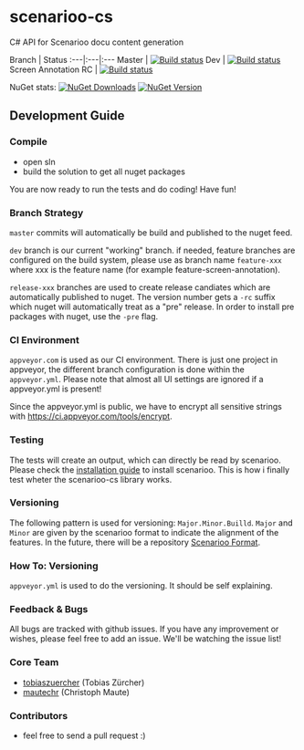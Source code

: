 scenarioo-cs
============

C# API for Scenarioo docu content generation

Branch | Status
:---|:---|:---
Master               | [![Build status](https://ci.appveyor.com/api/projects/status/wxm377bueg70428d?branch=release-screen-annotation&svg=true)](https://ci.appveyor.com/project/scenarioo-ci/scenarioo-cs)
Dev                  | [![Build status](https://ci.appveyor.com/api/projects/status/wxm377bueg70428d?branch=release-screen-annotation&svg=true)](https://ci.appveyor.com/project/scenarioo-ci/scenarioo-cs)
Screen Annotation RC | [![Build status](https://ci.appveyor.com/api/projects/status/wxm377bueg70428d?branch=release-screen-annotation&svg=true)](https://ci.appveyor.com/project/scenarioo-ci/scenarioo-cs)

NuGet stats: [![NuGet Downloads](http://img.shields.io/nuget/dt/scenarioo-cs.svg)](https://www.nuget.org/packages/scenarioo-cs)
[![NuGet Version](http://img.shields.io/nuget/v/scenarioo-cs.svg)](https://www.nuget.org/packages/scenarioo-cs)

## Development Guide

### Compile
* open sln
* build the solution to get all nuget packages

You are now ready to run the tests and do coding! Have fun!

### Branch Strategy

`master` commits will automatically be build and published to the nuget feed.

`dev` branch is our current "working" branch. if needed, feature branches are configured on the build system,
please use as branch name `feature-xxx` where xxx is the feature name (for example feature-screen-annotation).

`release-xxx` branches are used to create release candiates which are automatically published to nuget. The
version number gets a `-rc` suffix which nuget will automatically treat as a "pre" release. In order to install
pre packages with nuget, use the `-pre` flag.

### CI Environment
`appveyor.com` is used as our CI environment. There is just one project in appveyor, the different branch configuration
is done within the `appveyor.yml`. Please note that almost all UI settings are ignored if a appveyor.yml is present!

Since the appveyor.yml is public, we have to encrypt all sensitive strings with https://ci.appveyor.com/tools/encrypt.

### Testing
The tests will create an output, which can directly be read by scenarioo. Please check the 
[installation guide](http://scenarioo.org/docs/master/tutorial/Scenarioo-Viewer-Web-Application-Setup.html) to install scenarioo. 
This is how i finally test wheter the scenarioo-cs library works.

### Versioning
The following pattern is used for versioning: `Major.Minor.Builld`. `Major` and `Minor` are given by the scenarioo
format to indicate the alignment of the features. In the future, there will be a repository 
[Scenarioo Format](https://github.com/scenarioo/scenarioo-format).

### How To: Versioning
`appveyor.yml` is used to do the versioning. It should be self explaining.

### Feedback & Bugs
All bugs are tracked with github issues. If you have any improvement or wishes, please feel free to add an issue. We'll
be watching the issue list!

### Core Team
 - [tobiaszuercher](https://github.com/tobiaszuercher) (Tobias Zürcher)
 - [mautechr](https://github.com/mautechr) (Christoph Maute)

### Contributors
 - feel free to send a pull request :)
